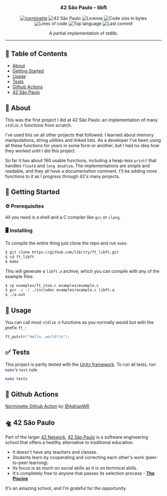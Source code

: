 <h3 align="center">42 São Paulo - libft</h3>

<div align="center">

[![norminette](https://github.com/librity/ft_libft/actions/workflows/norminette.yml/badge.svg)](https://github.com/librity/ft_libft/actions/workflows/norminette.yml)
![42 São Paulo](https://img.shields.io/badge/42-SP-1E2952)
![License](https://img.shields.io/github/license/librity/ft_libft?color=yellow)
![Code size in bytes](https://img.shields.io/github/languages/code-size/librity/ft_libft?color=blue)
![Lines of code](https://img.shields.io/tokei/lines/github/librity/ft_libft?color=blueviolet)
![Top language](https://img.shields.io/github/languages/top/librity/ft_libft?color=ff69b4)
![Last commit](https://img.shields.io/github/last-commit/librity/ft_libft?color=orange)

</div>

<p align="center"> A partial implementation of stdlib.
  <br>
</p>

---

## 📜 Table of Contents

- [About](#about)
- [Getting Started](#getting_started)
- [Usage](#usage)
- [Tests](#tests)
- [Github Actions](#github_actions)
- [42 São Paulo](#ft_sp)

## 🧐 About <a name = "about"></a>

This was the first project I did at 42 São Paulo:
an implementation of many `stdlib.h` functions from scratch.

I've used this on all other projects that followed.
I learned about memory manipulations, string utilities and linked lists.
As a developer I've been using all these functions for years
in some form or another,
but I had no idea how they worked until I did this project.

So far it has about 160 usable functions,
including a heap-less `printf` that handles `float`s and `long double`s.
The implementations are simple and readable,
and they all have a documentation comment.
I'll be adding more functions to it as I progress through 42's many projects.

## 🏁 Getting Started <a name = "getting_started"></a>

### ⚙️ Prerequisites

All you need is a shell and a C compiler like `gcc` or `clang`.

### 🖥️ Installing

To compile the entire thing just clone the repo and run `make`:

```bash
$ git clone https://github.com/librity/ft_libft.git
$ cd ft_libft
$ make
```

This will generate a `libft.a` archive, which you can compile with
any of the example files:

```bash
$ cp examples/ft_itoa.c examples/example.c
$ gcc -g -I ./includes examples/example.c libft.a
$ ./a.out
```

## 🎈 Usage <a name="usage"></a>

You can call most `stdlib.h` functions as you normally would
but with the prefix `ft_`:

```c
ft_putstr("Hello, world!\n");
```

## ✅ Tests <a name = "tests"></a>

This project is partly tested with the
[Unity framework](https://github.com/ThrowTheSwitch/Unity).
To run all tests, run `make`'s `test` rule:

```bash
make tests
```

## 🐙 Github Actions <a name = "github_actions"></a>

[Norminette Github Action](https://github.com/AdrianWR/libft/blob/master/.github/workflows/norminette.yaml)
by [@AdrianWR](https://github.com/AdrianWR)

## 🛸 42 São Paulo <a name = "ft_sp"></a>

Part of the larger [42 Network](https://www.42.fr/42-network/),
[42 São Paulo](https://www.42sp.org.br/) is a software engineering school
that offers a healthy alternative to traditional education:

- It doesn't have any teachers and classes.
- Students learn by cooperating
  and correcting each other's work (peer-to-peer learning).
- Its focus is as much on social skills as it is on technical skills.
- It's completely free to anyone that passes its selection process -
  [**The Piscine**](https://42.fr/en/admissions/42-piscine/)

It's an amazing school, and I'm grateful for the opportunity.
